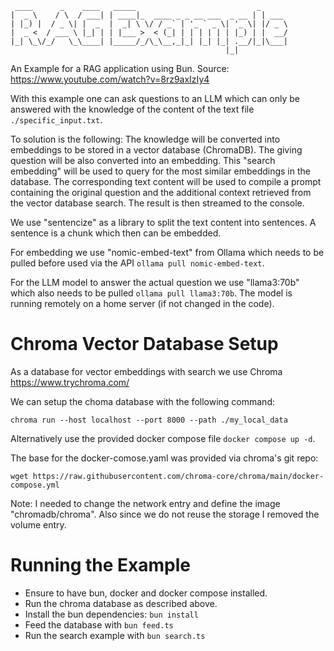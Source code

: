```
 ____      _    ____   _____                           _      
|  _ \    / \  / ___| | ____|_  ____ _ _ __ ___  _ __ | | ___ 
| |_) |  / _ \| |  _  |  _| \ \/ / _` | '_ ` _ \| '_ \| |/ _ \
|  _ <  / ___ \ |_| | | |___ >  < (_| | | | | | | |_) | |  __/
|_| \_\/_/   \_\____| |_____/_/\_\__,_|_| |_| |_| .__/|_|\___|
                                                |_|           
```
An Example for a RAG application using Bun.
Source: https://www.youtube.com/watch?v=8rz9axIzIy4

With this example one can ask questions to an LLM which can only be answered
with the knowledge of the content of the text file `./specific_input.txt`.

To solution is the following:
The knowledge will be converted into embeddings to be stored in a vector 
database (ChromaDB). The giving question will be also converted into an
embedding. This "search embedding" will be used to query for the most similar
embeddings in the database. The corresponding text content will be used to
compile a prompt containing the original question and the additional context 
retrieved from the vector database search.
The result is then streamed to the console.

We use "sentencize" as a library to split the text content into sentences.
A sentence is a chunk which then can be embedded.

For embedding we use "nomic-embed-text" from Ollama which needs to be pulled
before used via the API `ollama pull nomic-embed-text`.

For the LLM model to answer the actual question we use "llama3:70b" which
also needs to be pulled `ollama pull llama3:70b`.
The model is running remotely on a home server (if not changed in the code).


# Chroma Vector Database Setup
As a database for vector embeddings with search we use Chroma
https://www.trychroma.com/

We can setup the choma database with the following command:
```shell
chroma run --host localhost --port 8000 --path ./my_local_data
```

Alternatively use the provided docker compose file `docker compose up -d`.

The base for the docker-comose.yaml was provided via chroma's git repo:
```shell
wget https://raw.githubusercontent.com/chroma-core/chroma/main/docker-compose.yml

```
Note:
I needed to change the network entry and define the image "chromadb/chroma".
Also since we do not reuse the storage I removed the volume entry.


# Running the Example
- Ensure to have bun, docker and docker compose installed.
- Run the chroma database as described above.
- Install the bun dependencies: `bun install`
- Feed the database with `bun feed.ts`
- Run the search example with `bun search.ts`
